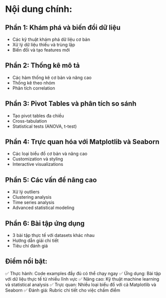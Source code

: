 # Nội dung chính:
## Phần 1: Khám phá và biến đổi dữ liệu

- Các kỹ thuật khám phá dữ liệu cơ bản
- Xử lý dữ liệu thiếu và trùng lặp
- Biến đổi và tạo features mới

## Phần 2: Thống kê mô tả

- Các hàm thống kê cơ bản và nâng cao
- Thống kê theo nhóm
- Phân tích correlation

## Phần 3: Pivot Tables và phân tích so sánh

- Tạo pivot tables đa chiều
- Cross-tabulation
- Statistical tests (ANOVA, t-test)

## Phần 4: Trực quan hóa với Matplotlib và Seaborn

- Các loại biểu đồ cơ bản và nâng cao
- Customization và styling
- Interactive visualizations

## Phần 5: Các vấn đề nâng cao

- Xử lý outliers
- Clustering analysis
- Time series analysis
- Advanced statistical modeling

## Phần 6: Bài tập ứng dụng

- 3 bài tập thực tế với datasets khác nhau
- Hướng dẫn giải chi tiết
- Tiêu chí đánh giá

## Điểm nổi bật:
✅ Thực hành: Code examples đầy đủ có thể chạy ngay
✅ Ứng dụng: Bài tập với dữ liệu thực tế từ nhiều lĩnh vực
✅ Nâng cao: Kỹ thuật machine learning và statistical analysis
✅ Trực quan: Nhiều loại biểu đồ với cả Matplotlib và Seaborn
✅ Đánh giá: Rubric chi tiết cho việc chấm điểm
